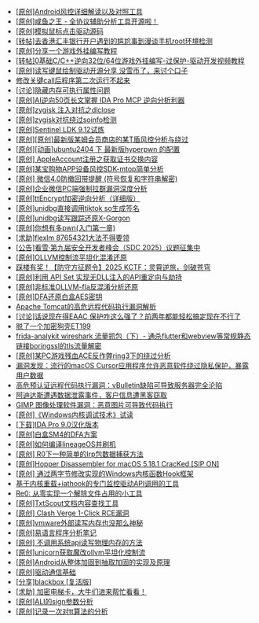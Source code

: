 + [[原创]Android风控详细解读以及对照工具](https://bbs.kanxue.com/thread-286120.htm)
+ [[原创]咸鱼之王 - 全协议辅助分析工具开源啦！](https://bbs.kanxue.com/thread-286907.htm)
+ [[原创]模拟鼠标点击驱动源码](https://bbs.kanxue.com/thread-286960.htm)
+ [[转帖]去香港汇丰银行开户遇到的尴尬事到漫谈手机root环境检测](https://bbs.kanxue.com/thread-285754.htm)
+ [[原创]分享一个游戏外挂编写教程](https://bbs.kanxue.com/thread-286912.htm)
+ [[转帖]0基础C/C++逆向32位/64位游戏外挂编写-过保护-驱动开发视频教程](https://bbs.kanxue.com/thread-286955.htm)
+ [[原创]读写键鼠绘制驱动开源分享 没雪币了，来讨个口子](https://bbs.kanxue.com/thread-286756.htm)
+ [修改关键call后程序第二次运行不起来](https://bbs.kanxue.com/thread-286975.htm)
+ [[讨论]隐藏内存可执行属性问题](https://bbs.kanxue.com/thread-283493.htm)
+ [[原创]AI逆向50页长文掌握 IDA Pro MCP 逆向分析利器](https://bbs.kanxue.com/thread-286813.htm)
+ [[原创]zygisk 注入对抗之dlclose](https://bbs.kanxue.com/thread-286801.htm)
+ [[原创]zygisk对抗绕过soinfo检测](https://bbs.kanxue.com/thread-286980.htm)
+ [[原创]Sentinel LDK 9.12试炼](https://bbs.kanxue.com/thread-286836.htm)
+ [[原创][原创]最新版某姆会员商店的某T盾风控分析与绕过](https://bbs.kanxue.com/thread-286243.htm)
+ [[原创][动画]ubuntu2404 下 最新版hyperpwn 的配置](https://bbs.kanxue.com/thread-286978.htm)
+ [[原创] AppleAccount注册之获取证书交换内容](https://bbs.kanxue.com/thread-285944.htm)
+ [[原创]某宝购物APP设备风控SDK-mtop简单分析](https://bbs.kanxue.com/thread-284241.htm)
+ [[原创] 微信4.0防撤回带提醒 (符号恢复和字符串解密)](https://bbs.kanxue.com/thread-286611.htm)
+ [[原创]企业微信PC端强制拉群漏洞深度分析](https://bbs.kanxue.com/thread-286616.htm)
+ [[原创]ttEncrypt加密逆向分析（详细版）](https://bbs.kanxue.com/thread-286273.htm)
+ [[原创]unidbg直接调用tiktok so生成签名](https://bbs.kanxue.com/thread-285623.htm)
+ [[原创]unidbg读写跟踪还原X-Gorgon](https://bbs.kanxue.com/thread-285586.htm)
+ [[原创]你想有多pwn(入门第一章)](https://bbs.kanxue.com/thread-284127.htm)
+ [[求助]flexlm 87654321大法不得要领](https://bbs.kanxue.com/thread-286898.htm)
+ [[公告]看雪·第九届安全开发者峰会（SDC 2025）议题征集中](https://bbs.kanxue.com/thread-285672.htm)
+ [[原创]OLLVM控制流平坦化混淆还原](https://bbs.kanxue.com/thread-286151.htm)
+ [踩楼有奖！【防守方征题令】2025 KCTF：灵霄逆旅，剑破苍穹](https://bbs.kanxue.com/thread-286311.htm)
+ [[原创]利用 API Set 实现无DLL注入的API重定向与劫持](https://bbs.kanxue.com/thread-286823.htm)
+ [[原创]非标准OLLVM-fla反混淆分析还原](https://bbs.kanxue.com/thread-286549.htm)
+ [[原创]DFA还原白盒AES密钥](https://bbs.kanxue.com/thread-280749.htm)
+ [Apache Tomcat的高危远程代码执行漏洞解析](https://bbs.kanxue.com/thread-286985.htm)
+ [[讨论]话说现在得EAAC 保护咋这么强了？前两年都能轻松搞定现在不行了](https://bbs.kanxue.com/thread-286847.htm)
+ [脱了一个加密狗壳ET199](https://bbs.kanxue.com/thread-261904.htm)
+ [frida-analykit   wireshark 流量抓包（下）- 通杀flutter和webview等常规静态链接boringssl的tls流量解密](https://bbs.kanxue.com/thread-286620.htm)
+ [[原创]某PC游戏残血ACE反作弊ring3下的绕过分析](https://bbs.kanxue.com/thread-284667.htm)
+ [漏洞发现：流行的macOS Cursor应用程序允许恶意软件绕过隐私保护，暴露用户数据](https://bbs.kanxue.com/thread-286987.htm)
+ [高危预认证远程代码执行漏洞：vBulletin缺陷可导致服务器完全沦陷](https://bbs.kanxue.com/thread-286986.htm)
+ [阿迪达斯遭遇数据泄露事件，客户信息遭黑客窃取](https://bbs.kanxue.com/thread-286991.htm)
+ [GIMP 图像处理软件漏洞：恶意图片可导致代码执行](https://bbs.kanxue.com/thread-286989.htm)
+ [[原创]《Windows内核调试技术》试读](https://bbs.kanxue.com/thread-276169.htm)
+ [[下载]IDA Pro 9.0汉化版本](https://bbs.kanxue.com/thread-286332.htm)
+ [[原创]白盒SM4的DFA方案](https://bbs.kanxue.com/thread-285292.htm)
+ [[原创]如何编译lineageOS并刷机](https://bbs.kanxue.com/thread-286426.htm)
+ [[原创] R0下一种简单的Irp包数据捕获方法](https://bbs.kanxue.com/thread-285317.htm)
+ [[原创]Hopper Disassembler for macOS 5.18.1 CracKed [SIP ON]](https://bbs.kanxue.com/thread-286687.htm)
+ [[原创] 通过两字节修改实现的Windows内核函数Hook框架](https://bbs.kanxue.com/thread-286868.htm)
+ [基于内核重载+iathook的专门监控驱动API调用的工具](https://bbs.kanxue.com/thread-280452.htm)
+ [Re0: 从零实现一个解除文件占用的小工具](https://bbs.kanxue.com/thread-278910.htm)
+ [[原创]TxtScout文档内容查找工具](https://bbs.kanxue.com/thread-286393.htm)
+ [[原创] Clash Verge 1-Click RCE漏洞](https://bbs.kanxue.com/thread-286909.htm)
+ [[原创]vmware外部读写内存也没那么神秘](https://bbs.kanxue.com/thread-284956.htm)
+ [[原创]易语言程序分析笔记](https://bbs.kanxue.com/thread-274503.htm)
+ [[原创] 不调用系统api读写物理内存的方法](https://bbs.kanxue.com/thread-279103.htm)
+ [[原创]unicorn获取魔改ollvm平坦化控制流](https://bbs.kanxue.com/thread-286992.htm)
+ [[原创]Android从整体加固到抽取加固的实现及原理](https://bbs.kanxue.com/thread-286929.htm)
+ [[原创]驱动通信基础](https://bbs.kanxue.com/thread-284623.htm)
+ [[分享]blackbox [复活版]](https://bbs.kanxue.com/thread-286308.htm)
+ [[求助] 加密电梯卡，大牛们进来帮忙看看！](https://bbs.kanxue.com/thread-282670.htm)
+ [[原创]ALI的sign参数分析](https://bbs.kanxue.com/thread-284292.htm)
+ [[原创]记录一次对tt算法的分析](https://bbs.kanxue.com/thread-285955.htm)
